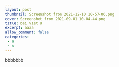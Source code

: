 ```yaml
---
layout: post
thumbnail: Screenshot from 2021-12-10 10-57-06.png
cover: Screenshot from 2021-09-01 10-04-44.png
title: bai viet 8
excerpt: aaaa
allow_comment: false
categories: 
 - 9
 - 8
---
```

bbbbbbb
